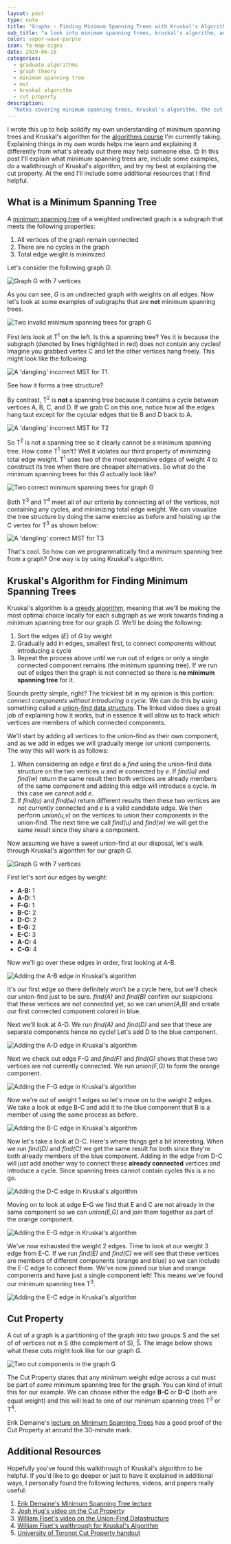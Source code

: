```yaml
---
layout: post
type: note
title: "Graphs - Finding Minimum Spanning Trees with Kruskal's Algorithm"
sub_title: "a look into minimum spanning trees, kruskal's algorithm, and the cut property"
color: vapor-wave-purple
icon: fa-map-signs
date: 2019-06-16
categories:
  - graduate algorithms
  - graph theory
  - minimum spanning tree
  - mst
  - kruskal algorithm
  - cut property
description:
  "Notes covering minimum spanning trees, Kruskal's algorithm, the cut property, and resources I found helpful"
---
```

I wrote this up to help solidify my own understanding of minimum spanning trees and Kruskal's algorithm for the [algorithms course](https://www.omscs.gatech.edu/cs-8803-ga-graduate-algorithms) I'm currently taking. Explaining things in my own words helps me learn and explaining it differently from what's already out there may help someone else. 😌 In this post I'll explain what minimum spanning trees are, include some examples, do a walkthrough of Kruskal's algorithm, and try my best at explaining the cut property. At the end I'll include some additional resources that I find helpful.

## What is a Minimum Spanning Tree

A [minimum spanning tree](https://en.wikipedia.org/wiki/Minimum_spanning_tree) of a weighted undirected graph is a subgraph that meets the following properties:

1. All vertices of the graph remain connected
2. There are no cycles in the graph
3. Total edge weight is minimized

Let's consider the following graph _G_:

<div>
<img class="image-frame" src="https://images.downey.io/minimum-spanning-tree/mst-graph-g-plain.png" alt="Graph G with 7 vertices">
</div>

As you can see, _G_ is an undirected graph with weights on all edges. Now let's look at some examples of subgraphs that are **not** minimum spanning trees.

<div>
<img class="image-frame" src="https://images.downey.io/minimum-spanning-tree/mst-graph-g-non-mst.png" alt="Two invalid minimum spanning trees for graph G">
</div>

First lets look at T<sup>1</sup> on the left. Is this a spanning tree? Yes it is because the subgraph (denoted by lines highlighted in red) does not contain any cycles! Imagine you grabbed vertex C and let the other vertices hang freely. This might look like the following:

<div>
<img class="image-frame" src="https://images.downey.io/minimum-spanning-tree/mst-graph-g-t1-dangling.png" alt="A 'dangling' incorrect MST for T1">
</div>

See how it forms a tree structure?

By contrast, T<sup>2</sup> is **not** a spanning tree because it contains a cycle between vertices A, B, C, and D. If we grab C on this one, notice how all the edges hang taut except for the cycular edges that tie B and D back to A.

<div>
<img class="image-frame" src="https://images.downey.io/minimum-spanning-tree/mst-graph-g-t2-dangling.png" alt="A 'dangling' incorrect MST for T2">
</div>

So T<sup>2</sup> is not a spanning tree so it clearly cannot be a minimum spanning tree. How come T<sup>1</sup> isn't? Well it violates our third property of minimizing total edge weight. T<sup>1</sup> uses two of the most expensive edges of weight 4 to construct its tree when there are cheaper alternatives. So what do the minimum spanning trees for this _G_ actually look like?

<div>
<img class="image-frame" src="https://images.downey.io/minimum-spanning-tree/mst-graph-g-good-mst.png" alt="Two correct minimum spanning trees for graph G">
</div>

Both T<sup>3</sup> and T<sup>4</sup> meet all of our criteria by connecting all of the vertices, not containing any cycles, and minimizing total edge weight. We can visualize the tree structure by doing the same exercise as before and hoisting up the C vertex for T<sup>3</sup> as shown below:

<div>
<img class="image-frame" src="https://images.downey.io/minimum-spanning-tree/mst-graph-g-t3-dangling.png" alt="A 'dangling' correct MST for T3">
</div>

That's cool. So how can we programmatically find a minimum spanning tree from a graph? One way is by using Kruskal's algorithm.

## Kruskal's Algorithm for Finding Minimum Spanning Trees
Kruskal's algorithm is a [greedy algorithm](https://en.wikipedia.org/wiki/Greedy_algorithm), meaning that we'll be making the most optimal choice locally for each subgraph as we work towards finding a minimum spanning tree for our graph _G_.
We'll be doing the following:

1. Sort the edges (_E_) of _G_ by weight
2. Gradually add in edges, smallest first, to connect components without introducing a cycle
3. Repeat the process above until we run out of edges or only a single connected component remains (the minimum spanning tree). If we run out of edges then the graph is not connected so there is **no minimum spanning tree** for it.

Sounds pretty simple, right? The trickiest bit in my opinion is this portion: _connect components without introducing a cycle_. We can do this by using something called a [union-find data structure](https://www.youtube.com/watch?v=ibjEGG7ylHk). The linked video does a great job of explaining how it works, but in essence it will allow us to track which vertices are members of which connected components.

We'll start by adding all vertices to the union-find as their own component, and as we add in edges we will gradually merge (or union) components. The way this will work is as follows:

1. When considering an edge _e_ first do a _find_ using the union-find data structure on the two vertices _u_ and _w_ connected by _e_. If _find(u)_ and _find(w)_ return the same result then both vertices are already members of the same component and adding this edge will introduce a cycle. In this case we cannot add _e_.
2. If _find(u)_ and _find(w)_ return different results then these two vertices are not currently connected and _e_ is a valid candidate edge. We then perform _union(u,v)_ on the vertices to union their components in the union-find. The next time we call _find(u)_ and _find(w)_ we will get the same result since they share a component.

Now assuming we have a sweet union-find at our disposal, let's walk through Kruskal's algorithm for our graph _G_.

<div>
<img class="image-frame" src="https://images.downey.io/minimum-spanning-tree/mst-graph-g-plain.png" alt="Graph G with 7 vertices">
</div>

First let's sort our edges by weight:

* **A-B:** 1
* **A-D:** 1
* **F-G:** 1
* **B-C:** 2
* **D-C:** 2
* **E-G:** 2
* **E-C:** 3
* **A-C:** 4
* **C-G:** 4

Now we'll go over these edges in order, first looking at A-B.

<div>
<img class="image-frame" src="https://images.downey.io/minimum-spanning-tree/mst-graph-g-kruskal-a-b.png" alt="Adding the A-B edge in Kruskal's algorithm">
</div>

It's our first edge so there definitely won't be a cycle here, but we'll check our union-find just to be sure. _find(A)_ and _find(B)_ confirm our suspicions that these vertices are not connected yet, so we can _union(A,B)_ and create our first connected component colored in blue.

Next we'll look at A-D. We run _find(A)_ and _find(D)_ and see that these are separate components hence no cycle! Let's add D to the blue component.

<div>
<img class="image-frame" src="https://images.downey.io/minimum-spanning-tree/mst-graph-g-kruskal-a-d.png" alt="Adding the A-D edge in Kruskal's algorithm">
</div>

Next we check out edge F-G and _find(F)_ and _find(G)_ shows that these two vertices are not currently connected. We run _union(F,G)_ to form the orange component.

<div>
<img class="image-frame" src="https://images.downey.io/minimum-spanning-tree/mst-graph-g-kruskal-f-g.png" alt="Adding the F-G edge in Kruskal's algorithm">
</div>

Now we're out of weight 1 edges so let's move on to the weight 2 edges. We take a look at edge B-C and add it to the blue component that B is a member of using the same process as before.

<div>
<img class="image-frame" src="https://images.downey.io/minimum-spanning-tree/mst-graph-g-kruskal-b-c.png" alt="Adding the B-C edge in Kruskal's algorithm">
</div>

Now let's take a look at D-C. Here's where things get a bit interesting. When we run _find(D)_ and _find(C)_ we get the same result for both since they're both already members of the blue component. Adding in the edge from D-C will just add another way to connect these **already connected** vertices and introduce a cycle. Since spanning trees cannot contain cycles this is a no go.

<div>
<img class="image-frame" src="https://images.downey.io/minimum-spanning-tree/mst-graph-g-kruskal-d-c.png" alt="Adding the D-C edge in Kruskal's algorithm">
</div>

Moving on to look at edge E-G we find that E and C are not already in the same component so we can _union(E,G)_ and join them together as part of the orange component.

<div>
<img class="image-frame" src="https://images.downey.io/minimum-spanning-tree/mst-graph-g-kruskal-g-e.png" alt="Adding the E-G edge in Kruskal's algorithm">
</div>

We've now exhausted the weight 2 edges. Time to look at our weight 3 edge from E-C. If we run _find(E)_ and _find(C)_ we will see that these vertices are members of different components (orange and blue) so we can include the E-C edge to connect them. We've now joined our blue and orange components and have just a single component left! This means we've found our minimum spanning tree T<sup>3</sup>.

<div>
<img class="image-frame" src="https://images.downey.io/minimum-spanning-tree/mst-graph-g-kruskal-e-c.png" alt="Adding the E-C edge in Kruskal's algorithm">
</div>

## Cut Property
A cut of a graph is a partitioning of the graph into two groups S and the set of of vertices not in S (the complement of S), S̅. The image below shows what these cuts might look like for our graph _G_.

<div>
<img class="image-frame" src="https://images.downey.io/minimum-spanning-tree/mst-graph-g-cut-property.png" alt="Two cut components in the graph G">
</div>

The Cut Property states that any minimum weight edge across a cut must be part of _some_ minimum spanning tree for the graph. You can kind of intuit this for our example. We can choose either the edge **B-C** or **D-C** (both are equal weight) and this will lead to one of our minimum spanning trees T<sup>3</sup> or T<sup>4</sup>.

Erik Demaine's [lecture on Minimum Spanning Trees](https://youtu.be/tKwnms5iRBU?t=1765) has a good proof of the Cut Property at around the 30-minute mark.

## Additional Resources
Hopefully you've found this walkthrough of Kruskal's algorithm to be helpful. If you'd like to go deeper or just to have it explained in additional ways, I personally found the following lectures, videos, and papers really useful:

1. [Erik Demaine's Minimum Spanning Tree lecture](https://www.youtube.com/watch?v=tKwnms5iRBU)
2. [Josh Hug's video on the Cut Property](https://www.youtube.com/watch?v=QYdZS4S-FyU)
3. [William Fiset's video on the Union-Find Datastructure](https://www.youtube.com/watch?v=ibjEGG7ylHk)
4. [William Fiset's walthrough for Kruskal's Algorithm](https://www.youtube.com/watch?v=JZBQLXgSGfs)
5. [University of Toronot Cut Property handout](http://www.cs.toronto.edu/~vassos/teaching/c73/handouts/cut-property.pdf)
